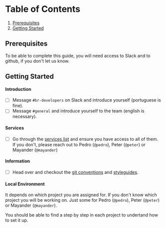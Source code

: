 # Table of Contents
1. [Prerequisites](#prearequisites)
1. [Getting Started](#getting-started)

## Prerequisites

 To be able to complete this guide, you will need access to Slack and to github, if you don't let us know.

## Getting Started
#### Introduction
- [ ] Message `#br-developers` on Slack and introduce yourself (portuguese is fine).
- [ ] Message `#general` and introduce yourself to the team (english is necessary).

#### Services
- [ ] Go through the [services list](onboarding/account-setup.md) and ensure you have access to all of them. If you don't, please reach out to Pedro (`@pedro`), Peter (`@peter`) or Mayander (`@mayander`)

#### Information
- [ ] Head over and checkout the [git conventions](conventions/git.md) and [styleguides](conventions/styleguide.md).

#### Local Environment

It depends on which project you are assigned for. If you don't know which project you will be working on. Just some for Pedro (`@pedro`), Peter (`@peter`) or Mayander (`@mayander`).

You should be able to find a step by step in each project to undertand how to set it up.

